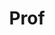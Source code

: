 ---
layout: person
given: Richard
family: Durbin
department: Department of Genetics
title: Prof
job_title: Professor of Genetics
crsid: rd109
image: /assets/upload/Durbin_Richard.jpg
webpage: https://www.gen.cam.ac.uk/directory/richard-durbin
biography: "Richard is a computational biologist. He is a Professor of Genetics at
  the University of Cambridge and currently an Associate Faculty member at the Wellcome
  Trust Sanger Institute. \n\nHe is involved in a wide variety of genomic genetics
  projects from a computational and mathematical perspective. Current interests include
  genetic variation, evolutionary and population genetics in humans and cichlid fishes,
  and algorithms and software for high-throughput sequencing and genome assembly.\n\nIn
  the past Richard has led a number of large scale genomics projects, including the
  1000 Genomes Project (with David Altshuler at the Broad Institute) and the UK10K
  project, both of which completed in 2015, and the gorilla reference sequencing project.
  Previously he worked on sequence analysis software including hidden Markov model
  (HMM) methods for gene finding and protein similarity detection, jointly authoring
  a book Biological Sequence analysis with Sean Eddy, Anders Krogh and Graeme Mitchison.
  He also helped establish a number of reference genomic databases including WormBase
  for C.elegans biology (using the ACeDB software he co-developed with Jean Thierry-Mieg),
  Pfam, TreeFam and Ensembl. In the further past, Richard’s postdoc was with David
  Rumelhart on the foundations of back-propagation in multi-layer networks."
---